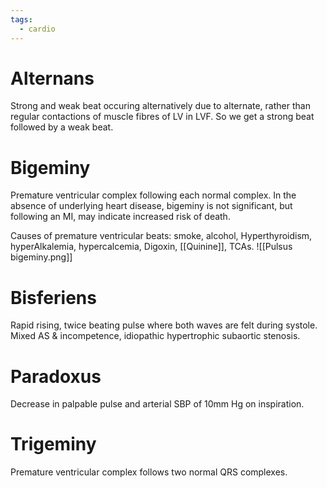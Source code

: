 ```yaml
---
tags:
  - cardio
---
```

# Alternans
Strong and weak beat occuring alternatively due to alternate, rather than regular contactions of muscle fibres of LV in LVF. So we get a strong beat followed by a weak beat.
# Bigeminy
Premature ventricular complex following each normal complex. In the absence of underlying heart disease, bigeminy is not significant, but following an MI, may indicate increased risk of death.

Causes of premature ventricular beats: smoke, alcohol, Hyperthyroidism, hyperAlkalemia, hypercalcemia, Digoxin, [[Quinine]], TCAs.
![[Pulsus bigeminy.png]]
# Bisferiens
Rapid rising, twice beating pulse where both waves are felt during systole.  
Mixed AS & incompetence, idiopathic hypertrophic subaortic stenosis.
# Paradoxus
Decrease in palpable pulse and arterial SBP of 10mm Hg on inspiration.
# Trigeminy
Premature ventricular complex follows two normal QRS complexes.